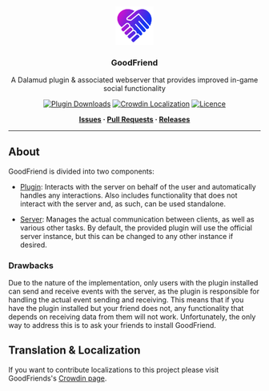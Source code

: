 <div align="center">

<img src="./assets/icons/icon.png" alt="GoodFriend Logo" width="15%">
  
### GoodFriend

A Dalamud plugin & associated webserver that provides improved in-game social functionality 

[![Plugin Downloads](https://img.shields.io/endpoint?url=https://dalamud-dl-count.blooym.workers.dev/GoodFriend&label=Plugin%20Downloads)](https://github.com/Blooym/GoodFriend)
[![Crowdin Localization](https://badges.crowdin.net/goodfriend/localized.svg)](https://crowdin.com/project/goodfriend)
[![Licence](https://img.shields.io/github/license/Blooym/Wholist?color=blue&label=Licence)](https://github.com/Blooym/GoodFriend/blob/main/LICENSE)

**[Issues](https://github.com/Blooym/GoodFriend/issues) · [Pull Requests](https://github.com/Blooym/GoodFriend/pulls) · [Releases](https://github.com/Blooym/GoodFriend/releases/latest)**

</div>

---

## About
GoodFriend is divided into two components:

- [Plugin](./src/Plugin): Interacts with the server on behalf of the user and automatically handles any interactions. Also includes functionality that does not interact with the server and, as such, can be used standalone.

- [Server](./src/Server): Manages the actual communication between clients, as well as various other tasks. By default, the provided plugin will use the official server instance, but this can be changed to any other instance if desired.

### Drawbacks

Due to the nature of the implementation, only users with the plugin installed can send and receive events with the server, as the plugin is responsible for handling the actual event sending and receiving. This means that if you have the plugin installed but your friend does not, any functionality that depends on receiving data from them will not work. Unfortunately, the only way to address this is to ask your friends to install GoodFriend.

## Translation & Localization

If you want to contribute localizations to this project please visit GoodFriends's [Crowdin page](https://crwd.in/goodfriend).
